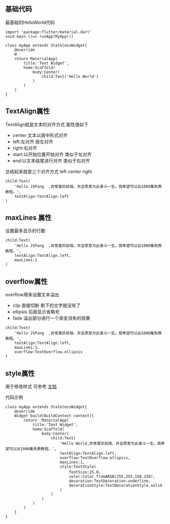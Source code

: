 ## 基础代码 
最基础的HelloWorld代码
```
import 'package:flutter/material.dart'
void main ()=> runApp(MyApp())

class myApp extends StatelessWidget{
    @override
    W
    return MaterialApp(
        title:'Text Widget',
        home:Scaffold(
            body:Center(
                child:Text('Hello World')
            )
        )
    )
}
```


## TextAlign属性
TextAlign就是文本的对齐方式 属性值如下
- center:文本以居中形式对齐
- left:左对齐 居左对齐
- right:右对齐
- start:以开始位置开始对齐 类似于左对齐
- end:以文本结尾进行对齐 类似于右对齐

总结起来就是三个对齐方式 left  center  right

```
child:Text(
    'Hello JSPang  ,非常喜欢前端，并且愿意为此奋斗一生。我希望可以出1000集免费教程。',
    textAlign:TextAlign.left
)
```

## maxLines 属性
设置最多显示的行数 
```
child:Text(
    'Hello JSPang  ,非常喜欢前端，并且愿意为此奋斗一生。我希望可以出1000集免费教程。',
    textAlign:TextAlign.left,
    maxLines:1
)
```
## overflow属性
overflow用来设置文本溢出 
- clip 直接切断 剩下的文字就没有了
- ellipsis 后面显示省略号 
- fade 溢出部分进行一个渐变消失的效果
```
child:Text(
    'Hello JSPang  ,非常喜欢前端，并且愿意为此奋斗一生。我希望可以出1000集免费教程。',
    textAlign:TextAlign.left,
    maxLines:1,
    overflow:TextOverflow.ellipsis
)

```
## style属性 
用于修改样式 可参考 [文档](https://docs.flutter.io/flutter/painting/TextStyle-class.html)

代码示例
```
class myApp extends StatelessWidget{
    @override
    Widget build(BuildContext context){
        return  MaterialApp(
            title:'Text Widget',
            home:Scaffold(
                body:Center(
                    child:Text(
                        'Hello World,非常喜欢前端，并且愿意为此奋斗一生。我希望可以出1000集免费教程。',
                        textAlign:TextAlign.left,
                        overflow:TextOverflow.ellipsis,
                        maxLines:1,
                        style:TextStyle(
                            fontSize:25.0，
                            color:Color.fromARGB(255,255,150,150),
                            decoration:TextDecoration.underline,
                            decorationStyle:TextDecorationStyle.solid
                        )
                    )
                )
            )
        )
    }
}
```
